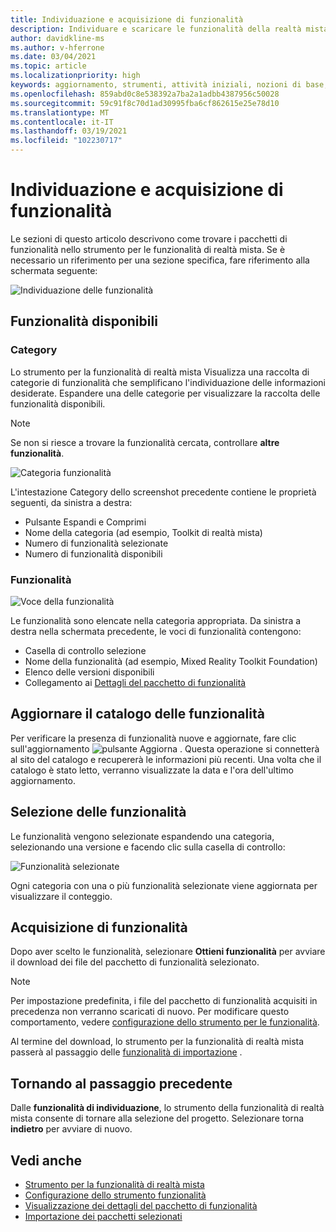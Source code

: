 ```yaml
---
title: Individuazione e acquisizione di funzionalità
description: Individuare e scaricare le funzionalità della realtà mista.
author: davidkline-ms
ms.author: v-hferrone
ms.date: 03/04/2021
ms.topic: article
ms.localizationpriority: high
keywords: aggiornamento, strumenti, attività iniziali, nozioni di base, unity, visual studio, toolkit, visore VR realtà mista, visore VR di windows mixed reality, visore per realtà virtuale, installazione, Windows, HoloLens, emulatore, unreal, openxr
ms.openlocfilehash: 859abd0c8e538392a7ba2a1adbb4387956c50028
ms.sourcegitcommit: 59c91f8c70d1ad30995fba6cf862615e25e78d10
ms.translationtype: MT
ms.contentlocale: it-IT
ms.lasthandoff: 03/19/2021
ms.locfileid: "102230717"
---
```

# <a name="discovering-and-acquiring-features"></a>Individuazione e acquisizione di funzionalità

Le sezioni di questo articolo descrivono come trovare i pacchetti di funzionalità nello strumento per le funzionalità di realtà mista. Se è necessario un riferimento per una sezione specifica, fare riferimento alla schermata seguente:

![Individuazione delle funzionalità](images/FeatureToolDiscovery.png)

## <a name="available-features"></a>Funzionalità disponibili

### <a name="category"></a>Category

Lo strumento per la funzionalità di realtà mista Visualizza una raccolta di categorie di funzionalità che semplificano l'individuazione delle informazioni desiderate. Espandere una delle categorie per visualizzare la raccolta delle funzionalità disponibili.

> [!NOTE]
> Se non si riesce a trovare la funzionalità cercata, controllare **altre funzionalità**.

![Categoria funzionalità](images/FeatureCategory.png)

L'intestazione Category dello screenshot precedente contiene le proprietà seguenti, da sinistra a destra:

- Pulsante Espandi e Comprimi
- Nome della categoria (ad esempio, Toolkit di realtà mista)
- Numero di funzionalità selezionate
- Numero di funzionalità disponibili

### <a name="feature"></a>Funzionalità

![Voce della funzionalità](images/FeatureEntry.png)

Le funzionalità sono elencate nella categoria appropriata. Da sinistra a destra nella schermata precedente, le voci di funzionalità contengono:

- Casella di controllo selezione
- Nome della funzionalità (ad esempio, Mixed Reality Toolkit Foundation)
- Elenco delle versioni disponibili
- Collegamento ai [Dettagli del pacchetto di funzionalità](viewing-package-details.md)

## <a name="refresh-the-feature-catalog"></a>Aggiornare il catalogo delle funzionalità

Per verificare la presenza di funzionalità nuove e aggiornate, fare clic sull'aggiornamento ![pulsante Aggiorna](images/RefreshButton.png) . Questa operazione si connetterà al sito del catalogo e recupererà le informazioni più recenti. Una volta che il catalogo è stato letto, verranno visualizzate la data e l'ora dell'ultimo aggiornamento.

## <a name="select-features"></a>Selezione delle funzionalità

Le funzionalità vengono selezionate espandendo una categoria, selezionando una versione e facendo clic sulla casella di controllo:

![Funzionalità selezionate](images/SelectedFeatures.png)

Ogni categoria con una o più funzionalità selezionate viene aggiornata per visualizzare il conteggio.

## <a name="acquiring-features"></a>Acquisizione di funzionalità

Dopo aver scelto le funzionalità, selezionare **Ottieni funzionalità** per avviare il download dei file del pacchetto di funzionalità selezionato.

> [!NOTE]
> Per impostazione predefinita, i file del pacchetto di funzionalità acquisiti in precedenza non verranno scaricati di nuovo. Per modificare questo comportamento, vedere [configurazione dello strumento per le funzionalità](configuring-feature-tool.md).

Al termine del download, lo strumento per la funzionalità di realtà mista passerà al passaggio delle [funzionalità di importazione](importing-features.md) .

## <a name="going-back-to-the-previous-step"></a>Tornando al passaggio precedente

Dalle **funzionalità di individuazione**, lo strumento della funzionalità di realtà mista consente di tornare alla selezione del progetto. Selezionare torna **indietro** per avviare di nuovo.

## <a name="see-also"></a>Vedi anche

- [Strumento per la funzionalità di realtà mista](welcome-to-mr-feature-tool.md)
- [Configurazione dello strumento funzionalità](configuring-feature-tool.md)
- [Visualizzazione dei dettagli del pacchetto di funzionalità](viewing-package-details.md)
- [Importazione dei pacchetti selezionati](importing-features.md)
